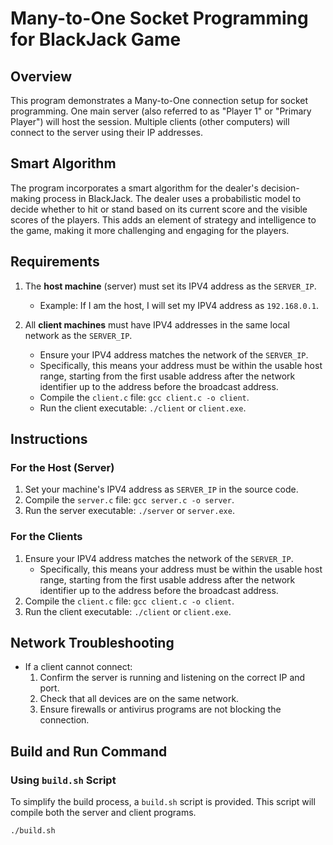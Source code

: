 # Many-to-One Socket Programming for BlackJack Game

## Overview

This program demonstrates a Many-to-One connection setup for socket programming. One main server (also referred to as "Player 1" or "Primary Player") will host the session. Multiple clients (other computers) will connect to the server using their IP addresses.

## Smart Algorithm

The program incorporates a smart algorithm for the dealer's decision-making process in BlackJack. The dealer uses a probabilistic model to decide whether to hit or stand based on its current score and the visible scores of the players. This adds an element of strategy and intelligence to the game, making it more challenging and engaging for the players.

## Requirements

1. The **host machine** (server) must set its IPV4 address as the `SERVER_IP`.

   - Example: If I am the host, I will set my IPV4 address as `192.168.0.1`.

2. All **client machines** must have IPV4 addresses in the same local network as the `SERVER_IP`.
   - Ensure your IPV4 address matches the network of the `SERVER_IP`.
   - Specifically, this means your address must be within the usable host range, starting from the first usable address after the network identifier up to the address before the broadcast address.
   - Compile the `client.c` file: `gcc client.c -o client`.
   - Run the client executable: `./client` or `client.exe`.

## Instructions

### For the Host (Server)

1. Set your machine's IPV4 address as `SERVER_IP` in the source code.
2. Compile the `server.c` file: `gcc server.c -o server`.
3. Run the server executable: `./server` or `server.exe`.

### For the Clients

1. Ensure your IPV4 address matches the network of the `SERVER_IP`.
   - Specifically, this means your address must be within the usable host range, starting from the first usable address after the network identifier up to the address before the broadcast address.
2. Compile the `client.c` file: `gcc client.c -o client`.
3. Run the client executable: `./client` or `client.exe`.

## Network Troubleshooting

- If a client cannot connect:
  1. Confirm the server is running and listening on the correct IP and port.
  2. Check that all devices are on the same network.
  3. Ensure firewalls or antivirus programs are not blocking the connection.

## Build and Run Command

### Using `build.sh` Script

To simplify the build process, a `build.sh` script is provided. This script will compile both the server and client programs.

```sh
./build.sh
```
